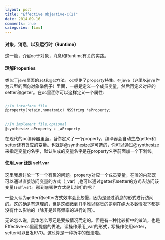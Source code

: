 ```yaml
---
layout: post
title: "Effective Objective-C(2)"
date: 2014-09-16 
comments: true
categories: [ios]
---
```


#### 对象，消息，以及运行时（Runtime）
这一篇，介绍oc于对象，消息和Runtime有关的实践。

#### 理解Properties
类似于java里面的set和get方法，oc提供了property特性。在java（这里以java作为典型的面向对象举例子）里面，一般是定义一个成员变量，然后再定义对应的setter和getter。在oc里面你可以这样定义一个属性:

```Objective-C  

//In interface file
@property(retain,nonatomic) NSString *aProperty;
 
 
//In implement file,optional
@synthesize aProperty = _aProperty

```

在现代的oc编译器里面，当你定义了一个property，编译器会自动生成getter和setter还有对应的变量。也就是@synthesize是可选的，你可以通过@synthesize来指定变量的名字，默认生成的变量名字是在property名字前面加一个下划线。

#### 使用_var 还是 self.var
这里我想讨论一下一个有趣的问题。property对应一个成员变量，在类的内部既可以通过直接访问变量的方式（_var）,也可以通过getter和setter的方式去访问该变量(self.var)。那到底哪种方式是比较好的呢？

一些人认为getter和setter方式效率会比较慢，因为是通过消息的形式进行访问的。这的确是有道理的，但是这细微到几乎难以察觉的差别在绝大多数情况下都是没有什么影响的（除非是超高频率的进行访问）。

无论怎么说，具体怎么写还是要按情况而定的。但是有一种比较折中的做法，也是Effective-oc里面提倡的做法。读操作采用_var的形式，写操作使用setter，setter可以出发KVO。这也算是一种折中的做法啦。
